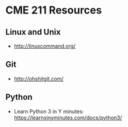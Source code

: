 # CME 211 Resources

## Linux and Unix

* <http://linuxcommand.org/>

## Git

* <http://ohshitgit.com/>

## Python

* Learn Python 3 in Y minutes: <https://learnxinyminutes.com/docs/python3/>
